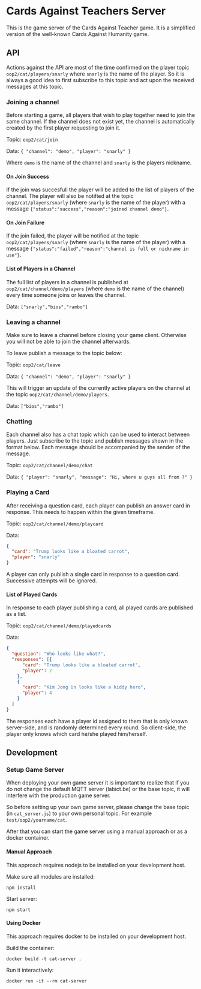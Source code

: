 # Cards Against Teachers Server

This is the game server of the Cards Against Teacher game. It is a simplified version of the well-known Cards Against Humanity game.

## API

Actions against the API are most of the time confirmed on the player topic `oop2/cat/players/snarly` where `snarly` is the name of the player. So it is always a good idea to first subscribe to this topic and act upon the received messages at this topic.

### Joining a  channel

Before starting a game, all players that wish to play together need to join the same channel. If the channel does not exist yet, the channel is automatically created by the first player requesting to join it.

Topic: `oop2/cat/join`

Data: `{ "channel": "demo", "player": "snarly" }`

Where `demo` is the name of the channel and `snarly` is the players nickname.

#### On Join Success

If the join was succesfull the player will be added to the list of players of the channel. The player will also be notified at the topic `oop2/cat/players/snarly` (where `snarly` is the name of the player) with a message `{"status":"success","reason":"joined channel demo"}`.

#### On Join Failure

If the join failed, the player will be notified at the topic `oop2/cat/players/snarly` (where `snarly` is the name of the player) with a message `{"status":"failed","reason":"channel is full or nickname in use"}`.

#### List of Players in a Channel

The full list of players in a channel is published at `oop2/cat/channel/demo/players` (where `demo` is the name of the channel) every time someone joins or leaves the channel.

Data: `["snarly","bios","rambo"]`

### Leaving a channel

Make sure to leave a channel before closing your game client. Otherwise you will not be able to join the channel afterwards.

To leave publish a message to the topic below:

Topic: `oop2/cat/leave`

Data: `{ "channel": "demo", "player": "snarly" }`

This will trigger an update of the currently active players on the channel at the topic `oop2/cat/channel/demo/players`.

Data: `["bios","rambo"]`

### Chatting

Each channel also has a chat topic which can be used to interact between players. Just subscribe to the topic and publish messages shown in the format below. Each message should be accompanied by the sender of the message.

Topic: `oop2/cat/channel/demo/chat`

Data: `{ "player": "snarly", "message": "Hi, where u guys all from ?" }`

### Playing a Card

After receiving a question card, each player can publish an answer card in response. This needs to happen within the given timeframe.

Topic: `oop2/cat/channel/demo/playcard`

Data:

```json
{
  "card": "Trump looks like a bloated carrot",
  "player": "snarly"
}
```

A player can only publish a single card in response to a question card. Successive attempts will be ignored.

#### List of Played Cards

In response to each player publishing a card, all played cards are published as a list.

Topic: `oop2/cat/channel/demo/playedcards`

Data:

```json
{
  "question": "Who looks like what?",
  "responses": [{
      "card": "Trump looks like a bloated carrot",
      "player": 2
    },
    {
      "card": "Kim Jong Un looks like a kiddy hero",
      "player": 4
    }
  ]
}
```

The responses each have a player id assigned to them that is only known server-side, and is randomly determined every round. So client-side, the player only knows which card he/she played him/herself.

## Development

### Setup Game Server

When deploying your own game server it is important to realize that if you do not change the default MQTT server (labict.be) or the base topic, it will interfere with the production game server.

So before setting up your own game server, please change the base topic (in `cat_server.js`) to your own personal topic. For example `test/oop2/yourname/cat`.

After that you can start the game server using a manual approach or as a docker container.

#### Manual Approach

This approach requires nodejs to be installed on your development host.

Make sure all modules are installed:

```shell
npm install
```

Start server:

```shell
npm start
```

#### Using Docker

This approach requires docker to be installed on your development host.

Build the container:

```shell
docker build -t cat-server .
```

Run it interactively:

```shell
docker run -it --rm cat-server
```